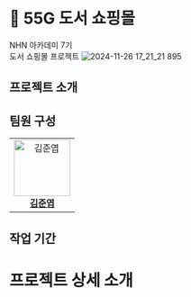 # 📖 55G 도서 쇼핑몰
NHN 아카데미 7기<br>
도서 쇼핑몰 프로젝트
![2024-11-26 17_21_21 895](https://github.com/user-attachments/assets/1e4933e0-1b56-43c7-983c-42fb3d172838)


## 프로젝트 소개

## 팀원 구성
<table>
  <tr>
    <td align="center">
      <img src="https://github.com/FlowerfulFort.png" width="100" height="100" alt="김준엽"/><br>
      <a href="https://github.com/FlowerfulFort"><b>김준엽</b></a>
    </td>
  </tr>
</table>

## 작업 기간


# 프로젝트 상세 소개
